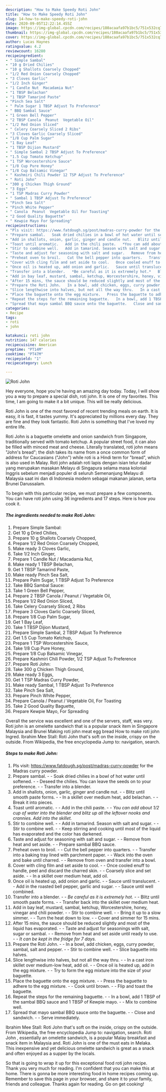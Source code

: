 ```yaml
---
description: "How to Make Speedy Roti John"
title: "How to Make Speedy Roti John"
slug: 14-how-to-make-speedy-roti-john
date: 2020-09-05T12:22:14.455Z
image: https://img-global.cpcdn.com/recipes/180acaafa97b1bc5/751x532cq70/roti-john-recipe-main-photo.jpg
thumbnail: https://img-global.cpcdn.com/recipes/180acaafa97b1bc5/751x532cq70/roti-john-recipe-main-photo.jpg
cover: https://img-global.cpcdn.com/recipes/180acaafa97b1bc5/751x532cq70/roti-john-recipe-main-photo.jpg
author: Lucas Haynes
ratingvalue: 4.2
reviewcount: 16280
recipeingredient:
- " Simple Sambal"
- "10 g Dried Chilies"
- "10 g Shallots Coarsely Chopped"
- "1/2 Red Onion Coarsely Chopped"
- "3 Cloves Garlic"
- "1/2 Inch Ginger"
- "1 Candle Nut  Macadamia Nut"
- "1 TBSP Belachan"
- "1 TBSP Tamarind Paste"
- "Pinch Sea Salt"
- " Palm Sugar 1 TBSP Adjust To Preference"
- " BBQ Sambal Sauce"
- "1 Green Bell Pepper"
- "2 TBSP Canola  Peanut  Vegetable Oil"
- "1/2 Red Onion Sliced"
- " Celery Coarsely Sliced 2 Ribs"
- "3 Cloves Garlic Coarsely Sliced"
- "1/8 Cup Palm Sugar"
- "1 Bay Leaf"
- "1 TBSP Dijion Mustard"
- " Simple Sambal 2 TBSP Adjust To Preference"
- "1.5 Cup Tomato Ketchup"
- "1 TSP Worcestershire Sauce"
- "1/8 Cup Pure Honey"
- "1/8 Cup Balsamic Vinegar"
- " Kashmiri Chili Powder 12 TSP Adjust To Preference"
- " Roti John"
- "300 g Chicken Thigh Ground"
- "3 Eggs"
- "1 TSP Madras Curry Powder"
- " Sambal 1 TBSP Adjust To Preference"
- "Pinch Sea Salt"
- "Pinch White Pepper"
- " Canola  Peanut  Vegetable Oil For Toasting"
- "2 Good Quality Baguette"
- " Kewpie Mayo For Spreading"
recipeinstructions:
- "Pls visit: https://www.fatdough.sg/post/madras-curry-powder for the Madras curry powder."
- "Prepare sambal.   Soak dried chilies in a bowl of hot water until softened.   Deseed the chilies. You can leave the seeds on to your preference.   Transfer into a blender."
- "Add in shallots, onion, garlic, ginger and candle nut.   Blitz until smooth paste forms.   In a skillet over medium heat, add belachan.   Break it into pieces."
- "Toast until aromatic.   Add in the chili paste.   *You can add about 1/2 cup of water into the blender and blitz up all the leftover nooks and crannies. Add into the skillet.*"
- "Stir to combine well.   Add in tamarind. Season with salt and sugar.   Stir to combine well.   Keep stirring and cooking until most of the liquid has evaporated and the color has darkened."
- "Taste and adjust for seasoning with salt and sugar.   Remove from heat and set aside.   Prepare sambal BBQ sauce."
- "Preheat oven to broil.   Cut the bell pepper into quarters.   Transfer into a baking tray lined with parchment paper.   Wack into the oven and bake until charred.   Remove from oven and transfer into a bowl."
- "Cover with cling film and set aside to cool.   Once cooled enuff to handle, peel and discard the charred skin.   Coarsely slice and set aside.   In a skillet over medium heat, add oil."
- "Once oil is heated up, add onion and garlic.   Sauce until translucent.   Add in the roasted bell pepper, garlic and sugar.   Sauce until well combined."
- "Transfer into a blender.   *Be careful as it is extremely hot.*   Blitz until smooth paste forms.   Transfer back into the skillet over medium heat."
- "Add in bay leaf, mustard, sambal, ketchup, Worcestershire, honey, vinegar and chili powder.   Stir to combine well.   Bring it up to a slow simmer.   Turn the heat down to low.   Cover and simmer for 15 mins."
- "After 15 mins, the sauce should be reduced slightly and most of the liquid has evaporated.   Taste and adjust for seasonings with salt, sugar or sambal.   Remove from heat and set aside until ready to use.   *It can be kept in the fridge for 7 days.*"
- "Prepare the Roti John.   In a bowl, add chicken, eggs, curry powder, sambal, salt and pepper.   Stir to combine well.   Slice baguette into halves."
- "Slice lengthwise into halves, but not all the way thru.   In a cast iron skillet over medium-low heat, add oil.   Once oil is heated up, add in the egg mixture.   Try to form the egg mixture into the size of your baguette."
- "Place the baguette onto the egg mixture.   Press the baguette to adhere to the egg mixture.   Cook until brown.   Flip and toast the baguette."
- "Repeat the steps for the remaining baguette.   In a bowl, add 1 TBSP of the sambal BBQ sauce and 1 TBSP of Kewpie mayo.   Mix to combine well."
- "Spread that mayo sambal BBQ sauce onto the baguette.   Close and sandwich.   Serve immediately."
categories:
- Recipe
tags:
- roti
- john

katakunci: roti john 
nutrition: 147 calories
recipecuisine: American
preptime: "PT14M"
cooktime: "PT47M"
recipeyield: "1"
recipecategory: Lunch

---
```



![Roti John](https://img-global.cpcdn.com/recipes/180acaafa97b1bc5/751x532cq70/roti-john-recipe-main-photo.jpg)

Hey everyone, hope you're having an amazing day today. Today, I will show you a way to prepare a special dish, roti john. It is one of my favorites. This time, I am going to make it a bit unique. This will be really delicious.

Roti John is one of the most favored of recent trending meals on earth. It is easy, it is fast, it tastes yummy. It's appreciated by millions every day. They are fine and they look fantastic. Roti John is something that I've loved my entire life.

Roti John is a baguette omelette and onion sandwich from Singapore, traditionally served with tomato ketchup. A popular street food, it can also be filled with minced meat and cheese. Literally translated, roti john means &#34;John&#39;s bread&#34;; the dish takes its name from a once common form of address for Caucasians (&#34;John&#34;) while roti is a Hindi term for &#34;bread&#34;, which is also used in Malay. Roti john adalah roti lapis dengan isian telur dadar yang merupakan masakan Melayu di Singapura selama masa kolonial Inggris sebelum menjadi populer di seluruh Semenanjung Melayu di Malaysia saat ini dan di Indonesia modern sebagai makanan jalanan, serta Brunei Darussalam.


To begin with this particular recipe, we must prepare a few components. You can have roti john using 36 ingredients and 17 steps. Here is how you cook it.

<!--inarticleads1-->

##### The ingredients needed to make Roti John:

1. Prepare  Simple Sambal:
1. Get 10 g Dried Chilies,
1. Prepare 10 g Shallots Coarsely Chopped,
1. Prepare 1/2 Red Onion Coarsely Chopped,
1. Make ready 3 Cloves Garlic,
1. Take 1/2 Inch Ginger,
1. Prepare 1 Candle Nut / Macadamia Nut,
1. Make ready 1 TBSP Belachan,
1. Get 1 TBSP Tamarind Paste,
1. Make ready Pinch Sea Salt,
1. Prepare  Palm Sugar, 1 TBSP Adjust To Preference
1. Take  BBQ Sambal Sauce:
1. Take 1 Green Bell Pepper,
1. Prepare 2 TBSP Canola / Peanut / Vegetable Oil,
1. Prepare 1/2 Red Onion Sliced,
1. Take  Celery Coarsely Sliced, 2 Ribs
1. Prepare 3 Cloves Garlic Coarsely Sliced,
1. Prepare 1/8 Cup Palm Sugar,
1. Get 1 Bay Leaf,
1. Take 1 TBSP Dijion Mustard,
1. Prepare  Simple Sambal, 2 TBSP Adjust To Preference
1. Get 1.5 Cup Tomato Ketchup,
1. Prepare 1 TSP Worcestershire Sauce,
1. Take 1/8 Cup Pure Honey,
1. Prepare 1/8 Cup Balsamic Vinegar,
1. Prepare  Kashmiri Chili Powder, 1/2 TSP Adjust To Preference
1. Prepare  Roti John:
1. Take 300 g Chicken Thigh Ground,
1. Make ready 3 Eggs,
1. Get 1 TSP Madras Curry Powder,
1. Make ready  Sambal, 1 TBSP Adjust To Preference
1. Take Pinch Sea Salt,
1. Prepare Pinch White Pepper,
1. Prepare  Canola / Peanut / Vegetable Oil, For Toasting
1. Take 2 Good Quality Baguette,
1. Prepare  Kewpie Mayo, For Spreading


Overall the service was excellent and one of the servers, staff, was very. Roti john is an omelette sandwich that is a popular snack item in Singapore Malaysia and Brunei Making roti john meat egg bread How to make roti john Ingred. Ibrahim Mee Stall: Roti John that&#39;s soft on the inside, crispy on the outside. From Wikipedia, the free encyclopedia Jump to: navigation, search. 

<!--inarticleads2-->

##### Steps to make Roti John:

1. Pls visit: https://www.fatdough.sg/post/madras-curry-powder for the Madras curry powder.
1. Prepare sambal.  -  - Soak dried chilies in a bowl of hot water until softened.  -  - Deseed the chilies. You can leave the seeds on to your preference.  -  - Transfer into a blender.
1. Add in shallots, onion, garlic, ginger and candle nut.  -  - Blitz until smooth paste forms.  -  - In a skillet over medium heat, add belachan.  -  - Break it into pieces.
1. Toast until aromatic.  -  - Add in the chili paste.  -  - *You can add about 1/2 cup of water into the blender and blitz up all the leftover nooks and crannies. Add into the skillet.*
1. Stir to combine well.  -  - Add in tamarind. Season with salt and sugar.  -  - Stir to combine well.  -  - Keep stirring and cooking until most of the liquid has evaporated and the color has darkened.
1. Taste and adjust for seasoning with salt and sugar.  -  - Remove from heat and set aside.  -  - Prepare sambal BBQ sauce.
1. Preheat oven to broil.  -  - Cut the bell pepper into quarters.  -  - Transfer into a baking tray lined with parchment paper.  -  - Wack into the oven and bake until charred.  -  - Remove from oven and transfer into a bowl.
1. Cover with cling film and set aside to cool.  -  - Once cooled enuff to handle, peel and discard the charred skin.  -  - Coarsely slice and set aside.  -  - In a skillet over medium heat, add oil.
1. Once oil is heated up, add onion and garlic.  -  - Sauce until translucent.  -  - Add in the roasted bell pepper, garlic and sugar.  -  - Sauce until well combined.
1. Transfer into a blender.  -  - *Be careful as it is extremely hot.*  -  - Blitz until smooth paste forms.  -  - Transfer back into the skillet over medium heat.
1. Add in bay leaf, mustard, sambal, ketchup, Worcestershire, honey, vinegar and chili powder.  -  - Stir to combine well.  -  - Bring it up to a slow simmer.  -  - Turn the heat down to low.  -  - Cover and simmer for 15 mins.
1. After 15 mins, the sauce should be reduced slightly and most of the liquid has evaporated.  -  - Taste and adjust for seasonings with salt, sugar or sambal.  -  - Remove from heat and set aside until ready to use.  -  - *It can be kept in the fridge for 7 days.*
1. Prepare the Roti John.  -  - In a bowl, add chicken, eggs, curry powder, sambal, salt and pepper.  -  - Stir to combine well.  -  - Slice baguette into halves.
1. Slice lengthwise into halves, but not all the way thru.  -  - In a cast iron skillet over medium-low heat, add oil.  -  - Once oil is heated up, add in the egg mixture.  -  - Try to form the egg mixture into the size of your baguette.
1. Place the baguette onto the egg mixture.  -  - Press the baguette to adhere to the egg mixture.  -  - Cook until brown.  -  - Flip and toast the baguette.
1. Repeat the steps for the remaining baguette.  -  - In a bowl, add 1 TBSP of the sambal BBQ sauce and 1 TBSP of Kewpie mayo.  -  - Mix to combine well.
1. Spread that mayo sambal BBQ sauce onto the baguette.  -  - Close and sandwich.  -  - Serve immediately.


Ibrahim Mee Stall: Roti John that&#39;s soft on the inside, crispy on the outside. From Wikipedia, the free encyclopedia Jump to: navigation, search. Roti John , essentially an omelette sandwich, is a popular Malay breakfast and snack item in Malaysia and. Roti John is one of the must eats in Melaka. This inexpensive and yet delicious omelette sandwich is great as a snack and often enjoyed as a supper by the locals. 

So that is going to wrap it up for this exceptional food roti john recipe. Thank you very much for reading. I'm confident that you can make this at home. There is gonna be more interesting food in home recipes coming up. Remember to save this page in your browser, and share it to your family, friends and colleague. Thanks again for reading. Go on get cooking!
